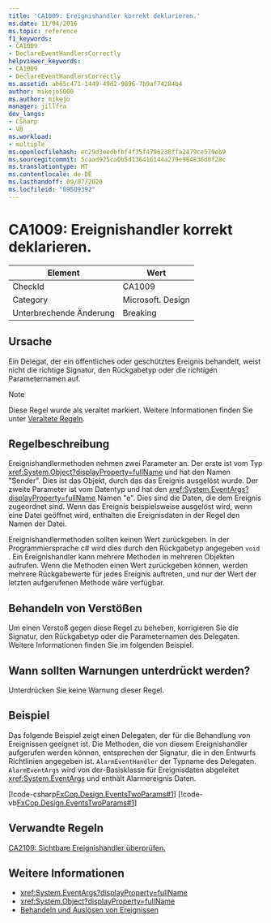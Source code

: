 ```yaml
---
title: 'CA1009: Ereignishandler korrekt deklarieren.'
ms.date: 11/04/2016
ms.topic: reference
f1_keywords:
- CA1009
- DeclareEventHandlersCorrectly
helpviewer_keywords:
- CA1009
- DeclareEventHandlersCorrectly
ms.assetid: ab65c471-1449-49d2-9896-7b9af74284b4
author: mikejo5000
ms.author: mikejo
manager: jillfra
dev_langs:
- CSharp
- VB
ms.workload:
- multiple
ms.openlocfilehash: ec29d3eedbfbf4f35f4796238ffa2479ce579eb9
ms.sourcegitcommit: 5caad925ca0b5d136416144a279e984836d8f28c
ms.translationtype: MT
ms.contentlocale: de-DE
ms.lasthandoff: 09/07/2020
ms.locfileid: "89509392"
---
```

# <a name="ca1009-declare-event-handlers-correctly"></a>CA1009: Ereignishandler korrekt deklarieren.

|Element|Wert|
|-|-|
|CheckId|CA1009|
|Category|Microsoft. Design|
|Unterbrechende Änderung|Breaking|

## <a name="cause"></a>Ursache
Ein Delegat, der ein öffentliches oder geschütztes Ereignis behandelt, weist nicht die richtige Signatur, den Rückgabetyp oder die richtigen Parameternamen auf.

> [!NOTE]
> Diese Regel wurde als veraltet markiert. Weitere Informationen finden Sie unter [Veraltete Regeln](fxcop-unported-deprecated-rules.md).

## <a name="rule-description"></a>Regelbeschreibung
Ereignishandlermethoden nehmen zwei Parameter an. Der erste ist vom Typ <xref:System.Object?displayProperty=fullName> und hat den Namen "Sender". Dies ist das Objekt, durch das das Ereignis ausgelöst wurde. Der zweite Parameter ist vom Datentyp und hat den <xref:System.EventArgs?displayProperty=fullName> Namen "e". Dies sind die Daten, die dem Ereignis zugeordnet sind. Wenn das Ereignis beispielsweise ausgelöst wird, wenn eine Datei geöffnet wird, enthalten die Ereignisdaten in der Regel den Namen der Datei.

Ereignishandlermethoden sollten keinen Wert zurückgeben. In der Programmiersprache c# wird dies durch den Rückgabetyp angegeben `void` . Ein Ereignishandler kann mehrere Methoden in mehreren Objekten aufrufen. Wenn die Methoden einen Wert zurückgeben können, werden mehrere Rückgabewerte für jedes Ereignis auftreten, und nur der Wert der letzten aufgerufenen Methode wäre verfügbar.

## <a name="how-to-fix-violations"></a>Behandeln von Verstößen
Um einen Verstoß gegen diese Regel zu beheben, korrigieren Sie die Signatur, den Rückgabetyp oder die Parameternamen des Delegaten. Weitere Informationen finden Sie im folgenden Beispiel.

## <a name="when-to-suppress-warnings"></a>Wann sollten Warnungen unterdrückt werden?
Unterdrücken Sie keine Warnung dieser Regel.

## <a name="example"></a>Beispiel
Das folgende Beispiel zeigt einen Delegaten, der für die Behandlung von Ereignissen geeignet ist. Die Methoden, die von diesem Ereignishandler aufgerufen werden können, entsprechen der Signatur, die in den Entwurfs Richtlinien angegeben ist. `AlarmEventHandler` der Typname des Delegaten. `AlarmEventArgs` wird von der-Basisklasse für Ereignisdaten abgeleitet <xref:System.EventArgs> und enthält Alarmereignis Daten.

[!code-csharp[FxCop.Design.EventsTwoParams#1](../code-quality/codesnippet/CSharp/ca1009-declare-event-handlers-correctly_1.cs)]
[!code-vb[FxCop.Design.EventsTwoParams#1](../code-quality/codesnippet/VisualBasic/ca1009-declare-event-handlers-correctly_1.vb)]

## <a name="related-rules"></a>Verwandte Regeln
[CA2109: Sichtbare Ereignishandler überprüfen.](../code-quality/ca2109.md)

## <a name="see-also"></a>Weitere Informationen

- <xref:System.EventArgs?displayProperty=fullName>
- <xref:System.Object?displayProperty=fullName>
- [Behandeln und Auslösen von Ereignissen](/dotnet/standard/events/index)

